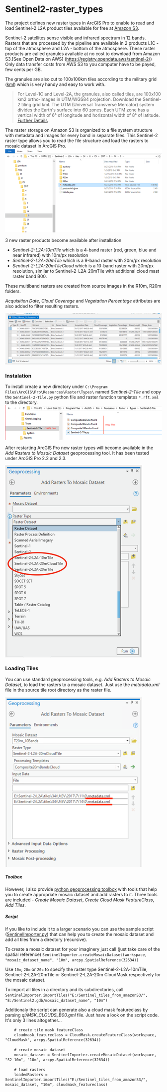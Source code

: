 # Sentinel2-raster_types
The project defines new raster types in ArcGIS Pro to enable to read and load Sentinel-2 L2A product tiles available for free at [Amazon S3]( https://registry.opendata.aws/sentinel-2/).

Sentinel-2 satellites sense visible and infrared spectrum in 12 bands. Rasters that are processed by the pipeline are available in 2 products L1C - top of the atmosphere and L2A - bottom of the atmosphere. These raster products are called granules available at no cost to download from Amazon S3.[See Open Data on AWS] (https://registry.opendata.aws/sentinel-2/) Only data transfer costs from AWS S3 to you computer have to be payed, few cents per GB.

The granules are also cut to 100x100km tiles according to the military grid ([kml](https://sentinel.esa.int/documents/247904/1955685/S2A_OPER_GIP_TILPAR_MPC__20151209T095117_V20150622T000000_21000101T000000_B00.kml)) which is very handy and easy to work with.


> For Level-1C and Level-2A, the granules, also called tiles, are 100x100 km2 ortho-images in UTM/WGS84 projection. Download the Sentinel-2 tiling grid kml. The UTM (Universal Transverse Mercator) system divides the Earth's surface into 60 zones. Each UTM zone has a vertical width of 6° of longitude and horizontal width of 8° of latitude. [Further Details](https://sentinel.esa.int/web/sentinel/missions/sentinel-2/data-products)

The raster storage on Amazon S3 is organized to a file system structure with metadata and images for every band in separate files. This Sentinel-2 raster type allows you to read the file structure and load the rasters to mosaic dataset in ArcGIS Pro. 
![Tiles File Structure](./images/TilesFileStructure.png)

3 new raster products become available after installation
- *Sentinel-2-L2A-10mTile* which is a 4-band raster (red, green, blue and near infrared) with 10m/px resolution
- *Sentinel-2-L2A-20mTile* which is a 9-band raster with 20m/px resolution
- *Sentinel-2-L2A-20mTileCloud* which is a 10-band raster with 20m/px resolution, similar to Sentinel-2-L2A-20mTile with additional cloud mast raster band B00.

These multiband rasters are created from source images in the R10m, R20m folders.

*Acquisition Date*, *Cloud Coverage* and *Vegetation Percentage* attributes are also added to filter resulting rasters.

![Raster Attributes](./images/RasterAttributes.png)

### Instalation
To install create a new directory under 
`C:\Program Files\ArcGIS\Pro\Resources\Raster\Types\`
named *Sentinel-2-Tile* and copy the `Sentinel-2-Tile.py` python file and raster function templates `*.rft.xml` to the directory.
![Install Folder](./images/InstallFolder.png)

After restarting ArcGIS Pro new raster types will become available in the *Add Rasters to Mosaic Dataset* geoprocessing tool.
It has been tested under ArcGIS Pro 2.2 and 2.3.

<img src="./images/NewRasterTypes.png" width="440">

### Loading Tiles
You can use standard geoprocessing tools, e.g. *Add Rasters to Mosaic Dataset*, to load the rasters to a mosaic dataset. Just use the *metadata.xml* file in the source tile root directory as the raster file.

<img src="./images/AddRasterToMosaicDataset.png" width="440">

##### Toolbox
However, I also provide [python geoprocessing toolbox](./Toolbox/Sentinel-2-Toolbox.zip) with tools that help you to create appropriate mosaic dataset and add rasters to it. Three tools are included - *Create Mosaic Dataset*, *Create Cloud Mask FeatureClass*, *Add Tiles*.

##### Script
If you like to include it to a larger scenario you can use the sample script ([SentinelImporter.py](./SentinelImporter.py)) that can help you to create the mosaic dataset and add all tiles from a directory (recursive).

To create a mosaic dataset for your imaginery just call (just take care of the spatial reference)
```SentinelImporter.createMosaicDataset(workspace, "mosaic_dataset_name", "10m", arcpy.SpatialReference(32634))```

Use `10m`, `20m` or `20c` to specify the raster type Sentinel-2-L2A-10mTile, Sentinel-2-L2A-20mTile or Sentinel-2-L2A-20m CloudMask respectively for the mosaic dataset.

To import all tiles in a directory and its subdirectories, call 
```SentinelImporter.importTiles("E:/Sentinel_tiles_from_amazonS3/", "E:/Sentinel2.gdb/mosaic_dataset_name", "10m")```

Additionaly the script can generate also a cloud mask featureclass by parsing *qi/MSK_CLOUDS_B00.gml* file.
Just have a look on the script code. It's only 3 lines altogether...

```
    # create tile mask featureClass
    cloudmask_featureclass = CloudMask.createFeatureClass(workspace, "CloudMask", arcpy.SpatialReference(32634))

    # create mosaic dataset
    mosaic_dataset = SentinelImporter.createMosaicDataset(workspace, "S2-10m", "10m", arcpy.SpatialReference(32634))

    # load rasters
    loadedRasters = SentinelImporter.importTiles("E:/Sentinel_tiles_from_amazonS3/", mosaic_dataset, "10m", cloudmask_featureclass)
```
